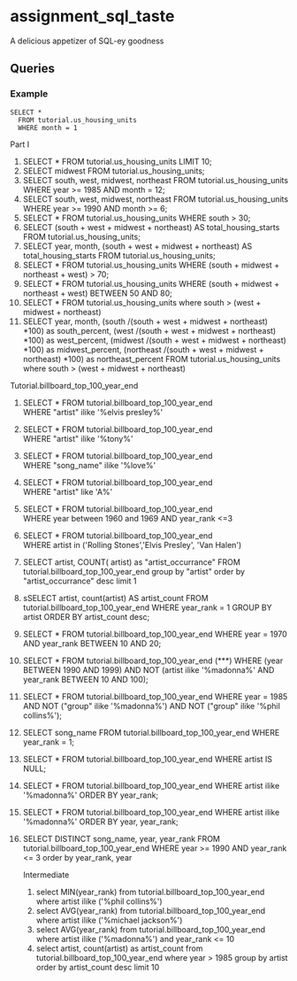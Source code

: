 # assignment_sql_taste
A delicious appetizer of SQL-ey goodness


## Queries

### Example

```
SELECT *
  FROM tutorial.us_housing_units
  WHERE month = 1
```

Part I
1. SELECT * FROM tutorial.us_housing_units LIMIT 10;
2. SELECT midwest FROM tutorial.us_housing_units;
3. SELECT south, west, midwest, northeast FROM tutorial.us_housing_units
   WHERE year >= 1985
     AND month = 12;
4. SELECT south, west, midwest, northeast FROM tutorial.us_housing_units
   WHERE year >= 1990
    AND month >= 6;
5. SELECT * FROM tutorial.us_housing_units
   WHERE south > 30;
6. SELECT (south + west + midwest + northeast) AS total_housing_starts
   FROM tutorial.us_housing_units;
7. SELECT year, 
          month, 
          (south + west + midwest + northeast) AS total_housing_starts
   FROM tutorial.us_housing_units;
8. SELECT * FROM tutorial.us_housing_units
   WHERE (south + midwest + northeast + west) > 70;
9. SELECT * FROM tutorial.us_housing_units 
   WHERE (south + midwest + northeast + west)
    BETWEEN 50 AND 80;
10. SELECT *
  FROM tutorial.us_housing_units 
  where south > (west + midwest + northeast)
11. SELECT year, 
        month, 
        (south /(south + west + midwest + northeast) *100) as south_percent,
        (west /(south + west + midwest + northeast) *100) as west_percent,
        (midwest /(south + west + midwest + northeast) *100) as midwest_percent,
        (northeast /(south + west + midwest + northeast) *100) as northeast_percent
  FROM tutorial.us_housing_units 
  where south > (west + midwest + northeast)

  Tutorial.billboard_top_100_year_end

  1. SELECT *
  FROM tutorial.billboard_top_100_year_end  
  WHERE "artist" ilike '%elvis presley%'
  2. SELECT *
  FROM tutorial.billboard_top_100_year_end  
  WHERE "artist" ilike '%tony%'
  3. SELECT *
  FROM tutorial.billboard_top_100_year_end  
  WHERE "song_name" ilike '%love%'
  4. SELECT *
  FROM tutorial.billboard_top_100_year_end  
  WHERE "artist" like 'A%'
  5. SELECT *
  FROM tutorial.billboard_top_100_year_end  
  WHERE year between 1960 and 1969
  AND year_rank <=3
  6. SELECT *
  FROM tutorial.billboard_top_100_year_end  
  WHERE artist in ('Rolling Stones','Elvis Presley',  'Van Halen')
  7. SELECT artist, COUNT( artist) as "artist_occurrance"
  FROM tutorial.billboard_top_100_year_end 
  group by "artist"
  order by "artist_occurrance" desc
  limit 1
  8. sSELECT artist,
       count(artist) AS artist_count
       FROM tutorial.billboard_top_100_year_end
     WHERE year_rank = 1
     GROUP BY artist
     ORDER BY artist_count desc;
  9. SELECT * FROM tutorial.billboard_top_100_year_end 
       WHERE year = 1970
       AND year_rank BETWEEN 10 AND 20;
  10. SELECT * FROM tutorial.billboard_top_100_year_end (***)
        WHERE
          (year BETWEEN 1990 AND 1999)
          AND 
          NOT (artist ilike '%madonna%' AND year_rank BETWEEN 10 AND 100);
  11. SELECT * FROM tutorial.billboard_top_100_year_end
      WHERE year = 1985
        AND NOT ("group" ilike '%madonna%')
        AND NOT ("group" ilike '%phil collins%');
  12. SELECT song_name FROM tutorial.billboard_top_100_year_end 
      WHERE year_rank = 1;
  13. SELECT * FROM tutorial.billboard_top_100_year_end 
      WHERE artist IS NULL;
  14. SELECT * FROM tutorial.billboard_top_100_year_end 
      WHERE artist ilike '%madonna%'
      ORDER BY year_rank;
  15. SELECT * FROM tutorial.billboard_top_100_year_end 
      WHERE artist ilike '%madonna%'
      ORDER BY year, year_rank;
  16. SELECT  DISTINCT song_name, year, year_rank
      FROM tutorial.billboard_top_100_year_end 
      WHERE year >= 1990
      AND year_rank <= 3
      order by year_rank, year

      Intermediate

      1. select MIN(year_rank) 
          from tutorial.billboard_top_100_year_end 
          where artist ilike ('%phil collins%')
      2. select AVG(year_rank)
         from tutorial.billboard_top_100_year_end 
         where artist ilike ('%michael jackson%')
      3. select AVG(year_rank)
         from tutorial.billboard_top_100_year_end 
          where artist ilike ('%madonna%')
          and year_rank <= 10
      4. select artist, count(artist) as artist_count
          from tutorial.billboard_top_100_year_end 
          where year > 1985
          group by artist
          order by artist_count desc
          limit 10